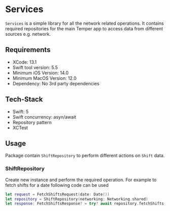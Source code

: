 # Services

`Services` is a simple library for all the network related operations. It contains required repositories for the main Temper app to access data from different sources e.g. network.

## Requirements

- XCode: 13.1
- Swift tool version: 5.5
- Minimum iOS Version: 14.0
- Minimum MacOS Version: 12.0
- Dependency: No 3rd party dependencies

## Tech-Stack

- Swift: 5
- Swift concurrency: asyn/await
- Repository pattern
- XCTest

## Usage

Package contain `ShiftRepository` to perform different actions on `Shift` data. 

### ShiftRepository

Create new instance and perform the required operation. For example to fetch shifts for a date following code can be used
```swift
let request = FetchShiftsRequest(date: Date())
let repository = ShiftRepository(networking: Networking.shared)
let response: FetchShiftsResponse? = try? await repository.fetchShifts(request)
```
